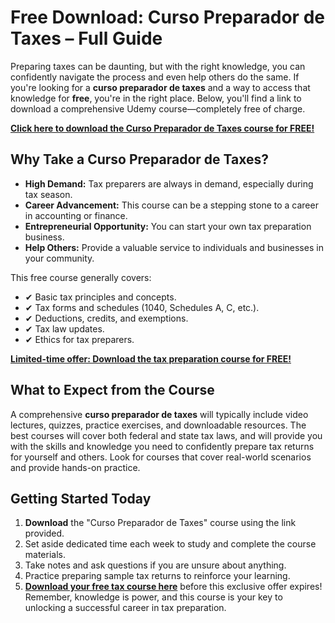 # Free Download: Curso Preparador de Taxes – Full Guide

Preparing taxes can be daunting, but with the right knowledge, you can confidently navigate the process and even help others do the same. If you're looking for a **curso preparador de taxes** and a way to access that knowledge for **free**, you're in the right place. Below, you'll find a link to download a comprehensive Udemy course—completely free of charge.

[**Click here to download the Curso Preparador de Taxes course for FREE!**](https://udemywork.com/curso-preparador-de-taxes)

## Why Take a Curso Preparador de Taxes?

*   **High Demand:** Tax preparers are always in demand, especially during tax season.
*   **Career Advancement:** This course can be a stepping stone to a career in accounting or finance.
*   **Entrepreneurial Opportunity:** You can start your own tax preparation business.
*   **Help Others:** Provide a valuable service to individuals and businesses in your community.

This free course generally covers:

*   ✔ Basic tax principles and concepts.
*   ✔ Tax forms and schedules (1040, Schedules A, C, etc.).
*   ✔ Deductions, credits, and exemptions.
*   ✔ Tax law updates.
*   ✔ Ethics for tax preparers.

[**Limited-time offer: Download the tax preparation course for FREE!**](https://udemywork.com/curso-preparador-de-taxes)

## What to Expect from the Course

A comprehensive **curso preparador de taxes** will typically include video lectures, quizzes, practice exercises, and downloadable resources. The best courses will cover both federal and state tax laws, and will provide you with the skills and knowledge you need to confidently prepare tax returns for yourself and others. Look for courses that cover real-world scenarios and provide hands-on practice.

## Getting Started Today

1.  **Download** the "Curso Preparador de Taxes" course using the link provided.
2.  Set aside dedicated time each week to study and complete the course materials.
3.  Take notes and ask questions if you are unsure about anything.
4.  Practice preparing sample tax returns to reinforce your learning.
5.   **[Download your free tax course here](https://udemywork.com/curso-preparador-de-taxes)** before this exclusive offer expires! Remember, knowledge is power, and this course is your key to unlocking a successful career in tax preparation.
